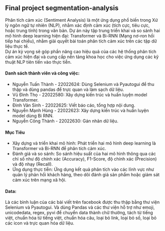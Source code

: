## Final project segmentation-analysis
Phân tích cảm xúc (Sentiment Analysis) là một ứng dụng phổ biến trong Xử lý ngôn ngữ tự nhiên (NLP), nhằm
xác định cảm xúc (tích cực, tiêu cực, hoặc trung tính) trong văn bản. Dự án này tập trung triển khai và so 
sánh hai mô hình deep learning hiện đại: Transformer và Bi-RNN (Mạng nơ-ron hồi tiếp hai chiều), nhằm giải
quyết bài toán phân tích cảm xúc trên các tập dữ liệu thực tế.
<br>
Dự án kỳ vọng sẽ góp phần nâng cao hiệu quả của các hệ thống phân tích cảm xúc hiện đại và cung cấp nền tảng khoa học cho việc ứng dụng các kỹ thuật NLP tiên tiến vào thực tiễn.

#### Danh sách thành viên và công việc:
- Nguyễn Tuấn Thành - 22022624: Dùng Selenium và Pyautogui để thu thập và dùng pandas để trực quan và làm sạch dữ liệu.
- Vũ Đình Thọ - 22022580: Xây dựng kiến trúc và huấn luyện model Transformer.
- Đinh Văn Sinh - 22022625: Viết báo cáo, tổng hợp nội dung.
- Nguyễn Mạnh Hùng - 22022623: Xây dựng kiến trúc và huấn luyện model dùng Bi RNN.
- Nguyễn Công Thành - 22022630: Gán nhãn dữ liệu.

#### Mục Tiêu
- Xây dựng và triển khai mô hình: Phát triển hai mô hình deep learning là Transformer và Bi-RNN để phân tích cảm xúc.
- Đánh giá và so sánh: So sánh hiệu suất của hai mô hình thông qua các chỉ số như độ chính xác (Accuracy), F1-Score, độ chính xác (Precision) và độ nhạy (Recall).
- Ứng dụng thực tiễn: Ứng dụng kết quả phân tích vào các lĩnh vực như quản lý phản hồi khách hàng, theo dõi đánh giá sản phẩm hoặc giám sát cảm xúc trên mạng xã hội.

#### Data:
Là các bình luận của các bài viết trên facebook được thu thập bằng thư viện Selenium và Pyautogui.
Và dùng Pandas và các thư viện hỗ trợ như emoji, unicodedata, regex, pyvi để chuyển data thành chữ thường, tách từ tiếng việt, 
chuẩn hóa từ tiếng việt, chuẩn hóa câu, loại bỏ link, loại bỏ số, loại bỏ các icon và trực quan hóa dữ liệu.

#### 
